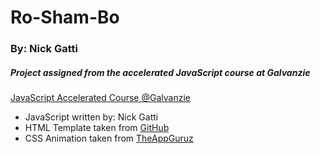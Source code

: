 # Ro-Sham-Bo

### By: Nick Gatti

##### Project assigned from the accelerated JavaScript course at Galvanzie

[JavaScript Accelerated Course @Galvanzie](https://www.galvanize.com/phoenix/javascript-accelerated)

* JavaScript written by: Nick Gatti
* HTML Template taken from [GitHub](https://gist.github.com/lizTheDeveloper/05380473c4c6fca934301d1d00a970e3)
* CSS Animation taken from [TheAppGuruz](http://www.theappguruz.com/tag-tools/web/CSSAnimations/)

